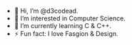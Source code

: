 - 👋 Hi, I’m @d3codead.
- 👀 I’m interested in Computer Science.
- 🌱 I’m currently learning C & C++.
- ⚡ Fun fact: I love Fasgion & Design.

<!---
d3codead/d3codead is a ✨ special ✨ repository because its `README.md` (this file) appears on your GitHub profile.
You can click the Preview link to take a look at your changes.
--->
